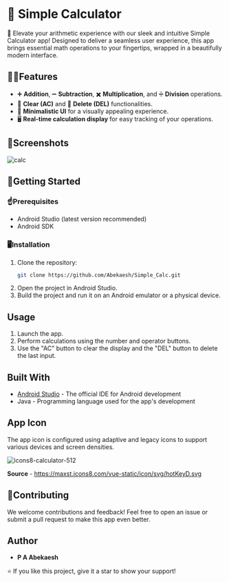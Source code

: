 # 🧮 Simple Calculator

🚀 Elevate your arithmetic experience with our sleek and intuitive Simple Calculator app! Designed to deliver a seamless user experience, this app brings essential math operations to your fingertips, wrapped in a beautifully modern interface.

## 👨‍💻Features

- ➕ **Addition**, ➖ **Subtraction**, ✖️ **Multiplication**, and ➗ **Division** operations.
- 🧹 **Clear (AC)** and 📝 **Delete (DEL)** functionalities.
- 🎨 **Minimalistic UI** for a visually appealing experience.
- 🖥️ **Real-time calculation display** for easy tracking of your operations.

## 📸Screenshots

![calc](https://github.com/user-attachments/assets/f26ab4eb-95bc-4e55-b7b5-b3f0ee13fe25)

## 🚀Getting Started

### ☝️Prerequisites

- Android Studio (latest version recommended)
- Android SDK

### 🖥️Installation

1. Clone the repository:
   ```bash
   git clone https://github.com/Abekaesh/Simple_Calc.git
   ```
2. Open the project in Android Studio.
3. Build the project and run it on an Android emulator or a physical device.

## Usage

1. Launch the app.
2. Perform calculations using the number and operator buttons.
3. Use the "AC" button to clear the display and the "DEL" button to delete the last input.

## Built With

- [Android Studio](https://developer.android.com/studio) - The official IDE for Android development
- Java - Programming language used for the app's development

## App Icon

The app icon is configured using adaptive and legacy icons to support various devices and screen densities.

![icons8-calculator-512](https://github.com/user-attachments/assets/195689f1-1a8d-400c-a120-95614dae69e5)


**Source** - https://maxst.icons8.com/vue-static/icon/svg/hotKeyD.svg

## 🤝Contributing

We welcome contributions and feedback! Feel free to open an issue or submit a pull request to make this app even better.

## Author

- **P A Abekaesh**

⭐ If you like this project, give it a star to show your support!
